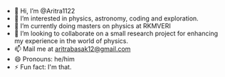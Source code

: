 - 👋 Hi, I’m @Aritra1122
- 👀 I’m interested in physics, astronomy, coding and exploration.
- 🌱 I’m currently doing masters on physics at RKMVERI
- 💞️ I’m looking to collaborate on a small research project for enhancing my experience in the world of physics.
- 📫 Mail me at aritrabasak12@gmail.com
- 😄 Pronouns: he/him
- ⚡ Fun fact: I'm that.

<!---
Aritra1122/Aritra1122 is a ✨ special ✨ repository because its `README.md` (this file) appears on your GitHub profile.
You can click the Preview link to take a look at your changes.
--->

